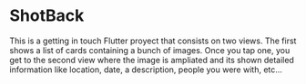 # ShotBack
This is a getting in touch Flutter proyect that consists on two views. The first shows a list of cards containing a bunch of images. Once you tap one, you get to the second view where the image is ampliated and its shown detailed information like location, date, a description, people you were with, etc...